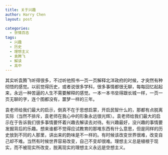 ```yaml
---
title: 关于兴趣
author: Harry Chen
layout: post

categories:
  - 世情百态
tags:
  - 兴趣
  - 历史
  - 理想主义
  - 袁腾飞
  - 解读
  - 高中
---
```


  其实听袁腾飞听得很多，不过听他照书一页一页解释北洋政府的时候，才突然有种彻悟的感觉。以前觉得历史，或者说很多学科，很多事情都很无聊，每每回忆起起来，永远一种苦逼的人生不需要解释的感觉。一本一本书垒得跟长城一样，一页一页无聊的字，连个图都没有，噩梦一样的三年。

  袁老师给我们最大的启示，倒真不在于思想启蒙，开启民智什么的，那都有点脱离实际（当然不排斥，袁老师在我心中的形象永远很光辉）。袁老师给我们最大的启示在于告诉我们很多事情要怀着兴趣去解读去对待。有兴趣最好，没兴趣的事情要发掘背后的乐趣。想来谁都不觉得应试教育的那堆东西有什么意思，但是同样的历史放到不同的人那里，讲出来的韵味是不一样的。有时候该改变世界很难，改变自己却不难。当然有时候世界容易改变，自己不变却很难。理想主义总是植根于现实，而不被现实所改变，脱离现实的理想主义永远是空想主义。
